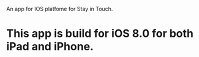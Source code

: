 An app for IOS platfome for Stay in Touch.

This app is build for iOS 8.0 for both iPad and iPhone. 
===
